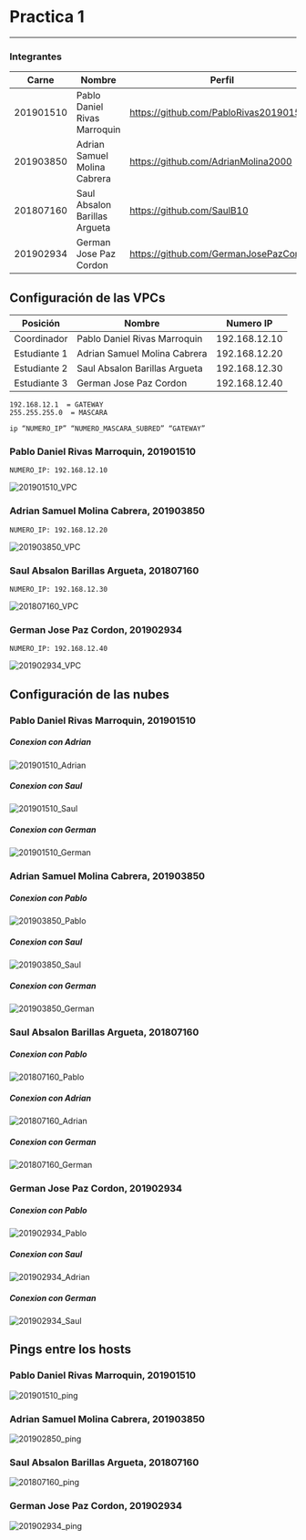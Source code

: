 # Practica 1
---------------
### Integrantes
|Carne | Nombre | Perfil |
|-----|-----|-----|
|201901510| Pablo Daniel Rivas Marroquin| https://github.com/PabloRivas201901510 |
|201903850 |Adrian Samuel Molina Cabrera| https://github.com/AdrianMolina2000 |
|201807160 | Saul Absalon Barillas Argueta| https://github.com/SaulB10 |
|201902934 |German Jose Paz Cordon| https://github.com/GermanJosePazCordon |


## Configuración de las VPCs
| Posición | Nombre | Numero IP |
|-----|-----|-----|
|Coordinador| Pablo Daniel Rivas Marroquin| 192.168.12.10 |
|Estudiante 1 |Adrian Samuel Molina Cabrera| 192.168.12.20 |
|Estudiante 2 | Saul Absalon Barillas Argueta| 192.168.12.30 |
|Estudiante 3 |German Jose Paz Cordon| 192.168.12.40 |
```
192.168.12.1  = GATEWAY
255.255.255.0  = MASCARA

ip “NUMERO_IP” “NUMERO_MASCARA_SUBRED” “GATEWAY”
```
### Pablo Daniel Rivas Marroquin, 201901510
```
NUMERO_IP: 192.168.12.10
```
![201901510_VPC](img/201901510_VPC.jpeg "VPC")
### Adrian Samuel Molina Cabrera, 201903850
```
NUMERO_IP: 192.168.12.20
```
![201903850_VPC](img/201903850_vpc.png "VPC")
### Saul Absalon Barillas Argueta, 201807160
```
NUMERO_IP: 192.168.12.30
```
![201807160_VPC](img/201807160_VPC.png "VPC")
### German Jose Paz Cordon, 201902934
```
NUMERO_IP: 192.168.12.40
```
![201902934_VPC](img/201902934_vpc.png "VPC")

## Configuración de las nubes

### Pablo Daniel Rivas Marroquin, 201901510
##### Conexion con Adrian
![201901510_Adrian](img/201901510_Adrian.jpeg "PING")
##### Conexion con Saul
![201901510_Saul](img/201901510_Saul.jpeg "PING")
##### Conexion con German
![201901510_German](img/201901510_German.jpeg "PING")

### Adrian Samuel Molina Cabrera, 201903850
##### Conexion con Pablo
![201903850_Pablo](img/201903850_pablo.png "PING")
##### Conexion con Saul
![201903850_Saul](img/201903850_saul.png "PING")
##### Conexion con German
![201903850_German](img/201903850_german.png "PING")


### Saul Absalon Barillas Argueta, 201807160
##### Conexion con Pablo
![201807160_Pablo](img/201807160_Pablo.png "PING")
##### Conexion con Adrian
![201807160_Adrian](img/201807160_Adrian.png "PING")
##### Conexion con German
![201807160_German](img/201807160_German.png "PING")

### German Jose Paz Cordon, 201902934
##### Conexion con Pablo
![201902934_Pablo](img/201902934_pablo.png "PING")
##### Conexion con Saul
![201902934_Adrian](img/201902934_saul.png "PING")
##### Conexion con German
![201902934_Saul](img/201902934_saul.png "PING")

## Pings entre los hosts
### Pablo Daniel Rivas Marroquin, 201901510
![201901510_ping](img/201901510_ping.jpeg "ping")
### Adrian Samuel Molina Cabrera, 201903850
![201902850_ping](img/201903850_ping.png "ping")
### Saul Absalon Barillas Argueta, 201807160
![201807160_ping](img/201807160_ping.png "ping")
### German Jose Paz Cordon, 201902934
![201902934_ping](img/201902934_ping.jpg "ping")

